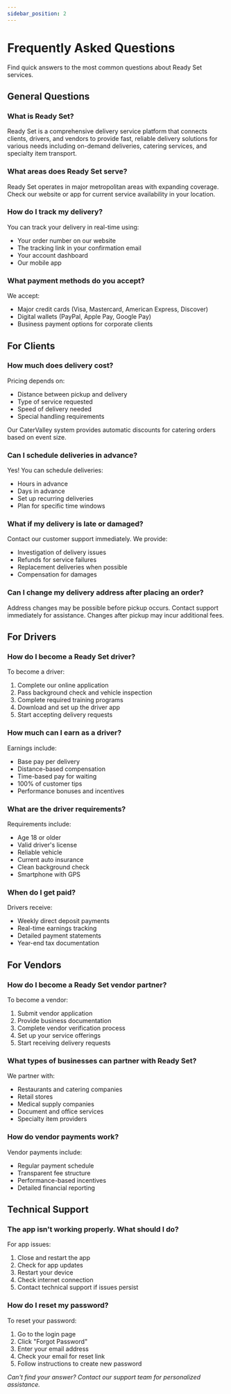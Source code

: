 ```yaml
---
sidebar_position: 2
---
```


# Frequently Asked Questions

Find quick answers to the most common questions about Ready Set services.

## General Questions

### What is Ready Set?
Ready Set is a comprehensive delivery service platform that connects clients, drivers, and vendors to provide fast, reliable delivery solutions for various needs including on-demand deliveries, catering services, and specialty item transport.

### What areas does Ready Set serve?
Ready Set operates in major metropolitan areas with expanding coverage. Check our website or app for current service availability in your location.

### How do I track my delivery?
You can track your delivery in real-time using:
- Your order number on our website
- The tracking link in your confirmation email
- Your account dashboard
- Our mobile app

### What payment methods do you accept?
We accept:
- Major credit cards (Visa, Mastercard, American Express, Discover)
- Digital wallets (PayPal, Apple Pay, Google Pay)
- Business payment options for corporate clients

## For Clients

### How much does delivery cost?
Pricing depends on:
- Distance between pickup and delivery
- Type of service requested
- Speed of delivery needed
- Special handling requirements

Our CaterValley system provides automatic discounts for catering orders based on event size.

### Can I schedule deliveries in advance?
Yes! You can schedule deliveries:
- Hours in advance
- Days in advance
- Set up recurring deliveries
- Plan for specific time windows

### What if my delivery is late or damaged?
Contact our customer support immediately. We provide:
- Investigation of delivery issues
- Refunds for service failures
- Replacement deliveries when possible
- Compensation for damages

### Can I change my delivery address after placing an order?
Address changes may be possible before pickup occurs. Contact support immediately for assistance. Changes after pickup may incur additional fees.

## For Drivers

### How do I become a Ready Set driver?
To become a driver:
1. Complete our online application
2. Pass background check and vehicle inspection
3. Complete required training programs
4. Download and set up the driver app
5. Start accepting delivery requests

### How much can I earn as a driver?
Earnings include:
- Base pay per delivery
- Distance-based compensation
- Time-based pay for waiting
- 100% of customer tips
- Performance bonuses and incentives

### What are the driver requirements?
Requirements include:
- Age 18 or older
- Valid driver's license
- Reliable vehicle
- Current auto insurance
- Clean background check
- Smartphone with GPS

### When do I get paid?
Drivers receive:
- Weekly direct deposit payments
- Real-time earnings tracking
- Detailed payment statements
- Year-end tax documentation

## For Vendors

### How do I become a Ready Set vendor partner?
To become a vendor:
1. Submit vendor application
2. Provide business documentation
3. Complete vendor verification process
4. Set up your service offerings
5. Start receiving delivery requests

### What types of businesses can partner with Ready Set?
We partner with:
- Restaurants and catering companies
- Retail stores
- Medical supply companies
- Document and office services
- Specialty item providers

### How do vendor payments work?
Vendor payments include:
- Regular payment schedule
- Transparent fee structure
- Performance-based incentives
- Detailed financial reporting

## Technical Support

### The app isn't working properly. What should I do?
For app issues:
1. Close and restart the app
2. Check for app updates
3. Restart your device
4. Check internet connection
5. Contact technical support if issues persist

### How do I reset my password?
To reset your password:
1. Go to the login page
2. Click "Forgot Password"
3. Enter your email address
4. Check your email for reset link
5. Follow instructions to create new password

*Can't find your answer? Contact our support team for personalized assistance.*

